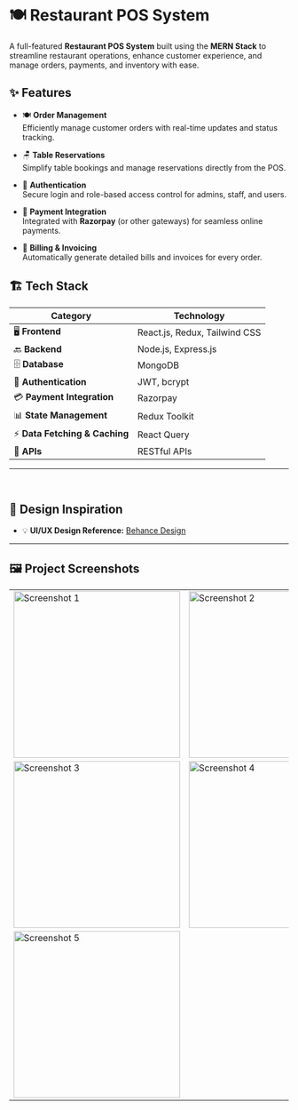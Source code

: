 # 🍽️ **Restaurant POS System**  

A full-featured **Restaurant POS System** built using the **MERN Stack** to streamline restaurant operations, enhance customer experience, and manage orders, payments, and inventory with ease.

## ✨ **Features**

- 🍽️ **Order Management**  
  Efficiently manage customer orders with real-time updates and status tracking.

- 🪑 **Table Reservations**  
  Simplify table bookings and manage reservations directly from the POS.

- 🔐 **Authentication**  
  Secure login and role-based access control for admins, staff, and users.

- 💸 **Payment Integration**  
  Integrated with **Razorpay** (or other gateways) for seamless online payments.

- 🧾 **Billing & Invoicing**  
  Automatically generate detailed bills and invoices for every order.


## 🏗️ **Tech Stack**

| **Category**             | **Technology**                |
|--------------------------|-------------------------------|
| 🖥️ **Frontend**          | React.js, Redux, Tailwind CSS  |
| 🔙 **Backend**           | Node.js, Express.js           |
| 🗄️ **Database**          | MongoDB                       |
| 🔐 **Authentication**    | JWT, bcrypt                   |
| 💳 **Payment Integration**| Razorpay    |
| 📊 **State Management**   | Redux Toolkit                 |
| ⚡ **Data Fetching & Caching** | React Query            |
| 🔗 **APIs**              | RESTful APIs                   |

---
<br>




## 🎨 **Design Inspiration**

- 💡 **UI/UX Design Reference:** [Behance Design](https://www.behance.net/gallery/210280099/Restaurant-POS-System-Point-of-Sale-UIUX-Design)

---

## 🖼️ **Project Screenshots**

<table>
  <tr>
    <td><img src="https://res.cloudinary.com/amritrajmaurya/image/upload/v1740502772/ibjxvy5o1ikbsdebrjky.png" alt="Screenshot 1" width="300"/></td>
    <td><img src="https://res.cloudinary.com/amritrajmaurya/image/upload/v1740502773/ietao6dnw6yjsh4f71zn.png" alt="Screenshot 2" width="300"/></td>
  </tr>
  <tr>
    <td><img src="https://res.cloudinary.com/amritrajmaurya/image/upload/v1740502772/vesokdfpa1jb7ytm9abi.png" alt="Screenshot 3" width="300"/></td>
    <td><img src="https://res.cloudinary.com/amritrajmaurya/image/upload/v1740502772/setoqzhzbwbp9udpri1f.png" alt="Screenshot 4" width="300"/></td>
  </tr>
  <tr>
    <td><img src="https://res.cloudinary.com/amritrajmaurya/image/upload/v1740502772/fc4tiwzdoisqwac1j01y.png" alt="Screenshot 5" width="300"/></td>
  </tr>
</table>



